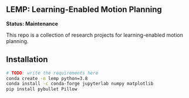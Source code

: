 LEMP: Learning-Enabled Motion Planning
-----------------------
**Status: Maintenance**

This repo is a collection of research projects for learning-enabled motion planning.

## Installation

```bash
# TODO: write the requirements here
conda create -n lemp python=3.8
conda install -c conda-forge jupyterlab numpy matplotlib
pip install pybullet Pillow
```
